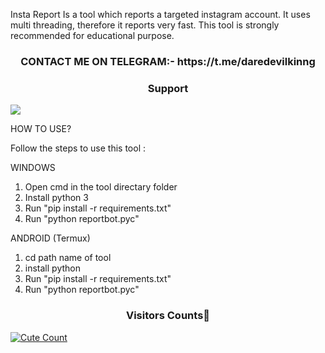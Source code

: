
Insta Report Is a tool which reports a targeted instagram account. 
It uses multi threading, therefore it reports very fast. 
This tool is strongly recommended for educational purpose.


<h3 align="center">CONTACT ME ON TELEGRAM:- https://t.me/daredevilkinng</h3>

<h3 align="center">Support</h3><a href="https://t.me/daredevilkinng"><img src="https://img.shields.io/badge/Contact%20Owner-red.svg?logo=Telegram"></a>


HOW TO USE?

Follow the steps to use this tool : 

WINDOWS

1. Open cmd in the tool directary folder
2. Install python 3
3. Run "pip install -r requirements.txt"
4. Run "python reportbot.pyc"

ANDROID (Termux)

1. cd path name of tool
2. install python
3. Run "pip install -r requirements.txt" 
4. Run "python reportbot.pyc"



<h3 align="center">Visitors Counts👀</h3>
<a href="https://github.com/daredevilkinng/Insta-Report-Bot"><img alt="Cute Count" 
src="https://count.getloli.com/get/@Insta-Report-Bot?theme=rule34" /></a>
